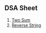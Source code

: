 ## DSA Sheet

1. [Two Sum](https://leetcode.com/problems/two-sum/description/)
2. [Reverse String](https://leetcode.com/problems/reverse-string/)